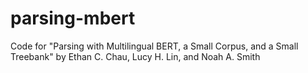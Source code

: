 # parsing-mbert
Code for "Parsing with Multilingual BERT, a Small Corpus, and a Small Treebank" by Ethan C. Chau, Lucy H. Lin, and Noah A. Smith
